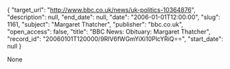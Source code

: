 {
  "target_url": "http://www.bbc.co.uk/news/uk-politics-10364876", 
  "description": null, 
  "end_date": null, 
  "date": "2006-01-01T12:00:00", 
  "slug": 1161, 
  "subject": "Margaret Thatcher", 
  "publisher": "bbc.co.uk", 
  "open_access": false, 
  "title": "BBC News: Obituary: Margaret Thatcher", 
  "record_id": "20060101T120000/9RlV6fWGmYiXi10PlcYRiQ==", 
  "start_date": null
}

None
